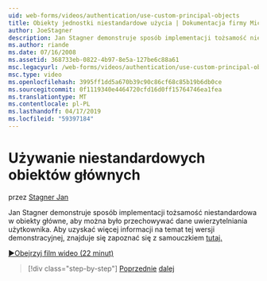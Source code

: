 ```yaml
---
uid: web-forms/videos/authentication/use-custom-principal-objects
title: Obiekty jednostki niestandardowe użycia | Dokumentacja firmy Microsoft
author: JoeStagner
description: Jan Stagner demonstruje sposób implementacji tożsamość niestandardowa w obiekty główne, aby można było przechowywać dane uwierzytelniania użytkownika. Aby uzyskać więcej informacji na temat tej wersji demonstracyjnej...
ms.author: riande
ms.date: 07/16/2008
ms.assetid: 368733eb-0822-4b97-8e5a-127be6c88a61
msc.legacyurl: /web-forms/videos/authentication/use-custom-principal-objects
msc.type: video
ms.openlocfilehash: 3995ff1dd5a670b39c90c86cf68c85b19b6db0ce
ms.sourcegitcommit: 0f1119340e4464720cfd16d0ff15764746ea1fea
ms.translationtype: MT
ms.contentlocale: pl-PL
ms.lasthandoff: 04/17/2019
ms.locfileid: "59397184"
---
```

# <a name="use-custom-principal-objects"></a>Używanie niestandardowych obiektów głównych

przez [Stagner Jan](https://github.com/JoeStagner)

Jan Stagner demonstruje sposób implementacji tożsamość niestandardowa w obiekty główne, aby można było przechowywać dane uwierzytelniania użytkownika. Aby uzyskać więcej informacji na temat tej wersji demonstracyjnej, znajduje się zapoznać się z samouczkiem [tutaj.](../../overview/older-versions-security/introduction/forms-authentication-configuration-and-advanced-topics-vb.md)

[&#9654;Obejrzyj film wideo (22 minut)](https://channel9.msdn.com/Blogs/ASP-NET-Site-Videos/use-custom-principal-objects)

> [!div class="step-by-step"]
> [Poprzednie](add-custom-data-to-the-authentication-method.md)
> [dalej](understanding-aspnet-memberships.md)
